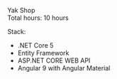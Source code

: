 Yak Shop  
Total hours: 10 hours  

Stack:  
- .NET Core 5  
- Entity Framework  
- ASP.NET CORE WEB API  
- Angular 9 with Angular Material  
